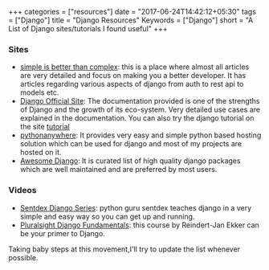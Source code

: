 +++
categories = ["resources"]
date = "2017-06-24T14:42:12+05:30"
tags = ["Django"]
title = "Django Resources"
Keywords = ["Django"]
short = "A List of Django sites/tutorials I found useful"
+++

### Sites
* [simple is better than complex](https://simpleisbetterthancomplex.com): this is a place where almost all articles are very detailed and focus on making you a better developer. It has articles regarding various aspects of django from auth to rest api to models etc.
* [Django Official Site](https://www.djangoproject.com/): The documentation provided is one of the strengths of Django and the growth of its eco-system. Very detailed use cases are explained in the documentation. You can also try the django tutorial on the site [tutorial](https://docs.djangoproject.com/en/2.0/intro/tutorial01/)
* [pythonanywhere](https://www.pythonanywhere.com/): It provides very easy and simple python based hosting solution which can be used for django and most of my projects are hosted on it.
* [Awesome Django](http://awesome-django.com/): It is curated list of high quality django packages which are well maintained and are preferred by most users.

### Videos
* [Sentdex Django Series](https://www.youtube.com/watch?v=FNQxxpM1yOs&list=PLQVvvaa0QuDeA05ZouE4OzDYLHY-XH-Nd): python guru sentdex teaches django in a very simple and easy way so you can get up and running.
* [Pluralsight Django Fundamentals](https://www.pluralsight.com/courses/django-fundamentals): this course by Reindert-Jan Ekker can be your primer to Django.

Taking baby steps at this movement,I'll try to update the list whenever possible.